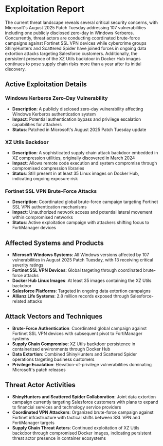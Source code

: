 # Exploitation Report

The current threat landscape reveals several critical security concerns, with Microsoft's August 2025 Patch Tuesday addressing 107 vulnerabilities including one publicly disclosed zero-day in Windows Kerberos. Concurrently, threat actors are conducting coordinated brute-force campaigns against Fortinet SSL VPN devices while cybercrime groups ShinyHunters and Scattered Spider have joined forces in ongoing data extortion attacks targeting Salesforce customers. Additionally, the persistent presence of the XZ Utils backdoor in Docker Hub images continues to pose supply chain risks more than a year after its initial discovery.

## Active Exploitation Details

### Windows Kerberos Zero-Day Vulnerability
- **Description**: A publicly disclosed zero-day vulnerability affecting Windows Kerberos authentication system
- **Impact**: Potential authentication bypass and privilege escalation capabilities for attackers
- **Status**: Patched in Microsoft's August 2025 Patch Tuesday update

### XZ Utils Backdoor
- **Description**: A sophisticated supply chain attack backdoor embedded in XZ compression utilities, originally discovered in March 2024
- **Impact**: Allows remote code execution and system compromise through compromised compression libraries
- **Status**: Still present in at least 35 Linux images on Docker Hub, indicating ongoing exposure risk

### Fortinet SSL VPN Brute-Force Attacks
- **Description**: Coordinated global brute-force campaign targeting Fortinet SSL VPN authentication mechanisms
- **Impact**: Unauthorized network access and potential lateral movement within compromised networks
- **Status**: Active exploitation campaign with attackers shifting focus to FortiManager devices

## Affected Systems and Products

- **Microsoft Windows Systems**: All Windows versions affected by 107 vulnerabilities in August 2025 Patch Tuesday, with 13 receiving critical severity ratings
- **Fortinet SSL VPN Devices**: Global targeting through coordinated brute-force attacks
- **Docker Hub Linux Images**: At least 35 images containing the XZ Utils backdoor
- **Salesforce Platforms**: Targeted in ongoing data extortion campaigns
- **Allianz Life Systems**: 2.8 million records exposed through Salesforce-related attacks

## Attack Vectors and Techniques

- **Brute-Force Authentication**: Coordinated global campaign against Fortinet SSL VPN devices with subsequent pivot to FortiManager systems
- **Supply Chain Compromise**: XZ Utils backdoor persistence in containerized environments through Docker Hub
- **Data Extortion**: Combined ShinyHunters and Scattered Spider operations targeting business customers
- **Privilege Escalation**: Elevation-of-privilege vulnerabilities dominating Microsoft's patch releases

## Threat Actor Activities

- **ShinyHunters and Scattered Spider Collaboration**: Joint data extortion campaign currently targeting Salesforce customers with plans to expand to financial services and technology service providers
- **Coordinated VPN Attackers**: Organized brute-force campaign against Fortinet infrastructure with tactical shifts between SSL VPN and FortiManager targets
- **Supply Chain Threat Actors**: Continued exploitation of XZ Utils backdoor through compromised Docker images, indicating persistent threat actor presence in container ecosystems